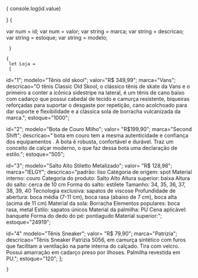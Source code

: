 
  
{
     console.log(id.value)

}
    { 

  var num = id;
  var num = valor;
  var string = marca;
  var string = descricao;
  var string = estoque;
  var string = modelo;


     }
	
    {
     let Loja =
     [
    
     
id="1";
modelo="Tênis old skool";
valor="R$ 349,99";
marca="Vans";
descricao="O tênis Classic Old Skool, o clássico tênis de skate da Vans e o primeiro a conter a icônica sidestripe na lateral, é um tênis de cano baixo com cadarço que possui cabedal de tecido e camurça resistente, biqueiras reforçadas para suportar o desgaste por repetição, cano acolchoado para dar suporte e flexibilidade e a clássica sola de borracha vulcanizada da marca.";
estoque="1000";


id="2";
modelo="Bota de Couro Milho";
valor= "R$199,90";
marca="Second Shift";
descricao=" bota em couro  tem a mesma autenticidade e confiança dos equipamentos . A bota é robusta, confortável e durável. Traz um conceito de calçar moderno, o que faz dessa bota uma declaração de estilo.";
estoque="505";

id="3";
modelo="Salto Alto Stiletto Metalizado";
valor= "R$ 128,98";
marca="IELGY";
descricao="padrão: liso Categoria de origem: spot Material interno: couro Categoria do produto: Salto Alto Altura superior: baixa Altura do salto: cerca de 10 cm Forma do salto: estilete Tamanho: 34, 35, 36, 37, 38, 39, 40 Tecnologia exclusiva: sapatos de viscose Profundidade de abertura: boca média (7-11 cm), boca rasa (abaixo de 7 cm), boca alta (acima de 11 cm) Material da sola: Borracha Elementos populares: boca rasa, metal Estilo: sapatos únicos Material da palmilha: PU Cena aplicável: banquete Forma do dedo do pé: pontiagudo Material superior:";
estoque="24919";

id="4"
modelo="Tênis Sneaker";
valor= "R$ 79,90";
marca="Patrizia";
descricao="Tênis Sneaker Patrizia 5056, em camurça sintético com furos que facilitam a ventilação na parte interna do calçado. Tira com velcro. Possui amarração em cadarço preso por ilhoses. Palmilha revestida em PU.";
estoque="120";
     ];
     
  











    }	


